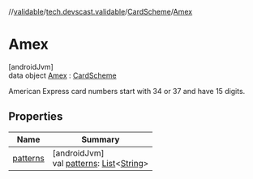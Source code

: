 //[validable](../../../../index.md)/[tech.devscast.validable](../../index.md)/[CardScheme](../index.md)/[Amex](index.md)

# Amex

[androidJvm]\
data object [Amex](index.md) : [CardScheme](../index.md)

American Express card numbers start with 34 or 37 and have 15 digits.

## Properties

| Name | Summary |
|---|---|
| [patterns](../patterns.md) | [androidJvm]<br>val [patterns](../patterns.md): [List](https://kotlinlang.org/api/latest/jvm/stdlib/kotlin.collections/-list/index.html)&lt;[String](https://kotlinlang.org/api/latest/jvm/stdlib/kotlin/-string/index.html)&gt; |

